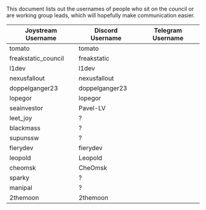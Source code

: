 This document lists out the usernames of people who sit on the council or are working group leads, which will hopefully make communication easier.


| Joystream Username  | Discord Username | Telegram Username |
|---------------------|------------------|-------------------|
| tomato              | tomato           |                   |
| freakstatic_council | freakstatic      |                   |
| l1dev               | l1dev            |                   |
| nexusfallout        | nexusfallout     |                   |
| doppelganger23      | doppelganger23   |                   |
| lopegor             | lopegor          |                   |
| seainvestor         | Pavel-LV         |                   |
| leet_joy            | ?                |                   |
| blackmass           | ?                |                   |
| supunssw            | ?                |                   |
| fierydev            | fierydev         |                   |
| leopold             | Leopold          |                   |
| cheomsk             | CheOmsk          |                   |
| sparky              | ?                |                   |
| manipal             | ?                |                   |
| 2themoon            | 2themoon         |                   |